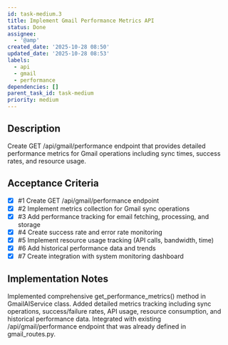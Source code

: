 ```yaml
---
id: task-medium.3
title: Implement Gmail Performance Metrics API
status: Done
assignee:
  - '@amp'
created_date: '2025-10-28 08:50'
updated_date: '2025-10-28 08:53'
labels:
  - api
  - gmail
  - performance
dependencies: []
parent_task_id: task-medium
priority: medium
---
```


## Description

<!-- SECTION:DESCRIPTION:BEGIN -->
Create GET /api/gmail/performance endpoint that provides detailed performance metrics for Gmail operations including sync times, success rates, and resource usage.
<!-- SECTION:DESCRIPTION:END -->

## Acceptance Criteria
<!-- AC:BEGIN -->
- [x] #1 Create GET /api/gmail/performance endpoint
- [x] #2 Implement metrics collection for Gmail sync operations
- [x] #3 Add performance tracking for email fetching, processing, and storage
- [x] #4 Create success rate and error rate monitoring
- [x] #5 Implement resource usage tracking (API calls, bandwidth, time)
- [x] #6 Add historical performance data and trends
- [x] #7 Create integration with system monitoring dashboard
<!-- AC:END -->

## Implementation Notes

<!-- SECTION:NOTES:BEGIN -->
Implemented comprehensive get_performance_metrics() method in GmailAIService class. Added detailed metrics tracking including sync operations, success/failure rates, API usage, resource consumption, and historical performance data. Integrated with existing /api/gmail/performance endpoint that was already defined in gmail_routes.py.
<!-- SECTION:NOTES:END -->